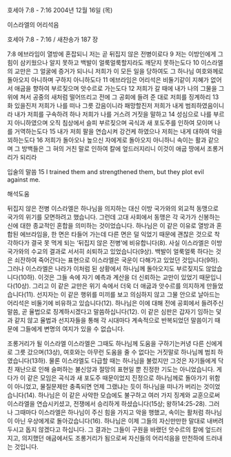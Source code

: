 호세아 7:8 - 7:16 
2004년 12월 16일 (목)

이스라엘의 어리석음



호세아 7:8 - 7:16 / 새찬송가 187 장


7:8 에브라임이 열방에 혼잡되니 저는 곧 뒤집지 않은 전병이로다 9 저는 이방인에게 그 힘이 삼키웠으나 알지 못하고 백발이 얼룩얼룩할지라도 깨닫지 못하는도다 10 이스라엘의 교만은 그 얼굴에 증거가 되나니 저희가 이 모든 일을 당하여도 그 하나님 여호와께로 돌아오지 아니하며 구하지 아니하도다 11 에브라임은 어리석은 비둘기같이 지혜가 없어서 애굽을 향하여 부르짖으며 앗수르로 가는도다 12 저희가 갈 때에 내가 나의 그물을 그 위에 쳐서 공중의 새처럼 떨어뜨리고 전에 그 공회에 들려 준 대로 저희를 징계하리 13 화 있을진저 저희가 나를 떠나 그릇 갔음이니라 패망할진저 저희가 내게 범죄하였음이니라 내가 저희를 구속하려 하나 저희가 나를 거스려 거짓을 말하고 14 성심으로 나를 부르지 아니하였으며 오직 침상에서 슬피 부르짖으며 곡식과 새 포도주를 인하여 모이며 나를 거역하는도다 15 내가 저희 팔을 연습시켜 강건케 하였으나 저희는 내게 대하여 악을 꾀하는도다 16 저희가 돌아오나 높으신 자에게로 돌아오지 아니하니 속이는 활과 같으며 그 방백들은 그 혀의 거친 말로 인하여 칼에 엎드러지리니 이것이 애굽 땅에서 조롱거리가 되리라

입술의 말씀
15 I trained them and strengthened them, but they plot evil against me.

해석도움





뒤집지 않은 전병
이스라엘은 하나님을 의지하는 대신 이방 국가와의 외교적 동맹으로 국가의 위기를 모면하려고 했습니다. 그런데 고대 사회에서 동맹은 각 국가가 신봉하는 신에 대한 종교적인 혼합을 의미하는 것이었습니다. 하나님은 이 같은 이유로 열방과 혼합된 에브라임을, 한 면은 타들어 가는데 다른 면은 덜 익었기 때문에 괜찮은 것으로 착각하다가 결국 못 먹게 되는 ‘뒤집지 않은 전병’에 비유합니다(8). 사실 이스라엘은 이방국가와의 수교의 결과로 서서히 쇠퇴하고 있었습니다(9상). 백발이 얼룩얼룩 하다는 것은 쇠잔하여 죽어간다는 표현으로 이스라엘은 국운이 다해가고 있었던 것입니다(9하). 그러나 이스라엘은 나라가 이처럼 된 상황에서 하나님께 돌아오지도 부르짖지도 않았습니다(10하). 이것은 그들 속에 자기 예측과 계산을 더 신뢰하는 교만이 있었기 때문입니다(10상). 그리고 이 같은 교만은 위기 속에서 더욱 더 애굽과 앗수르를 의지하게 만들었습니다(11). 선지자는 이 같은 행위를 미끼를 보고 의심하지 않고 그물 안으로 날아드는 어리석은 비둘기에 비유하고 있습니다(12). 하나님은 이에 대해 전에 공회에서 들려주신 말씀, 곧 율법으로 징계하시겠다고 말씀하십니다(12). 이 같은 심판은 갑자기 임하는 덫과 같지 않고 율법과 선지자들을 통해 각 시대마다 계속적으로 반복되었던 말씀이기 때문에 그들에게 변명의 여지가 있을 수 없습니다.

조롱거리가 될 이스라엘
이스라엘은 그때도 하나님께 도움을 구하기는커녕 다른 신에게로 그릇 갔으며(13상), 여호와는 아무런 도움을 줄 수 없다는 거짓말로 하나님께 범죄 하였습니다(13하). 물론 이스라엘도 다급할 때는 하나님을 불렀지만 그것은 자기들에게 닥친 재난으로 인해 슬퍼하는 불신앙과 절망의 표현일 뿐 진정한 기도는 아니었습니다. 게다가 이 같은 모임은 곡식과 새 포도주 때문이었지 진정으로 하나님께로 돌아가기 위함이 아니었고, 물질문제만 충족되면 언제 그랬냐는 듯이 하나님을 떠나가 버리는 것이었습니다(14). 하나님은 이 같은 사악한 모습에도 불구하고 여러 가지 징계와 교훈으로써 이스라엘을 연습시키셨고, 전쟁에서 승리하게 하셨습니다(15상; 왕하14:25-28). 그러나 그때마다 이스라엘은 하나님이 주신 힘을 가지고 악을 행했고, 속이는 활처럼 하나님이 아닌 우상에게로 돌아갔습니다(16). 하나님은 이제 그들의 자신만만한 말대로 내버려두시고 돕지 않겠다고 하십니다. 그 결과는 그들이 구원을 바랬던 앗수르의 칼에 엎드러지고, 의지했던 애굽에서도 조롱거리가 됨으로써 자신들의 어리석음을 만천하에 드러내는 것입니다.